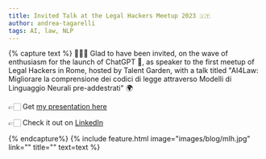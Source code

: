 ```yaml
---
title: Invited Talk at the Legal Hackers Meetup 2023 🇮🇹
author: andrea-tagarelli
tags: AI, law, NLP
---
```


{% capture text %}
👨🏻‍💻 Glad to have been invited, on the wave of enthusiasm for the launch of ChatGPT 🤖, as speaker to the first meetup of Legal Hackers in Rome, hosted by Talent Garden, with a talk titled "AI4Law: Migliorare la comprensione dei codici di legge attraverso Modelli di Linguaggio Neurali pre-addestrati"  🌍

👉🏻 Get [my presentation here](./../../../images/blog/LH-Roma-21Feb2023-Tagarelli.pdf)

👉🏻 Check it out on [LinkedIn](https://www.linkedin.com/posts/maria-vittoria-la-rosa-1373a416_ai-for-law-sfide-e-opportunit%C3%A0-nellera-activity-7031598476438253569-LSRw?utm_source=share&utm_medium=member_desktop)


{% endcapture%}
{% include feature.html image="images/blog/mlh.jpg" link="" title="" text=text %}
